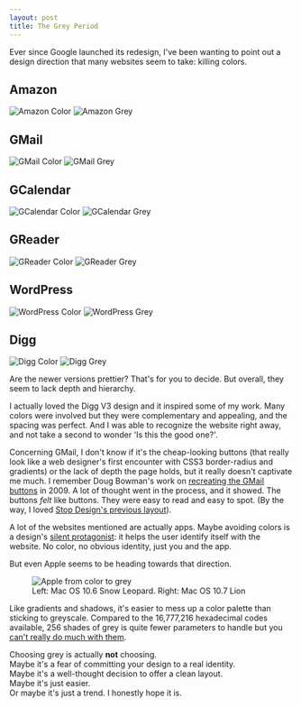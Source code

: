 ```yaml
---
layout: post
title: The Grey Period
---
```


Ever since Google launched its redesign, I've been wanting to point out a design direction that many websites seem to take: killing colors.

## Amazon

![Amazon Color](/i/amazon-color.png)
![Amazon Grey](/i/amazon-grey.png)

## GMail

![GMail Color](/i/gmail-color.png)
![GMail Grey](/i/gmail-grey.png)

## GCalendar

![GCalendar Color](/i/gcalendar-color.png)
![GCalendar Grey](/i/gcalendar-grey.png)

## GReader

![GReader Color](/i/greader-color.png)
![GReader Grey](/i/greader-grey.png)

## WordPress

![WordPress Color](/i/wordpress-color.png)
![WordPress Grey](/i/wordpress-grey.png)

## Digg

![Digg Color](/i/digg-color.png)
![Digg Grey](/i/digg-grey.png)

Are the newer versions prettier? That's for you to decide. But overall, they seem to lack depth and hierarchy.

I actually loved the Digg V3 design and it inspired some of my work. Many colors were involved but they were complementary and appealing, and the spacing was perfect. And I was able to recognize the website right away, and not take a second to wonder 'Is this the good one?'. 

Concerning GMail, I don't know if it's the cheap-looking buttons (that really look like a web designer's first encounter with CSS3 border-radius and gradients) or the lack of depth the page holds, but it really doesn't captivate me much. I remember Doug Bowman's work on [recreating the GMail buttons](http://stopdesign.com/archive/2009/02/04/recreating-the-button.html) in 2009. A lot of thought went in the process, and it showed. The buttons *felt* like buttons. They were easy to read and easy to spot. (By the way, I loved [Stop Design's previous layout](http://v3.stopdesign.com/)).

A lot of the websites mentioned are actually apps. Maybe avoiding colors is a design's [silent protagonist](http://en.wikipedia.org/wiki/Silent_protagonist): it helps the user identify itself with the website. No color, no obvious identity, just you and the app.

But even Apple seems to be heading towards that direction.

<figure>
<img alt="Apple from color to grey" src="/i/apple-from-color-to-grey.png"><br>
<figcaption>Left: Mac OS 10.6 Snow Leopard. Right: Mac OS 10.7 Lion</figcaption>
</figure>

Like gradients and shadows, it's easier to mess up a color palette than sticking to greyscale. Compared to the 16,777,216 hexadecimal codes available, 256 shades of grey is quite fewer parameters to handle but you [can't really do much with them](http://gmailblog.blogspot.fr/2012/12/the-gmail-app-for-iphone-and-ipad.html).

Choosing grey is actually **not** choosing.  
Maybe it's a fear of committing your design to a real identity.  
Maybe it's a well-thought decision to offer a clean layout.  
Maybe it's just easier.  
Or maybe it's just a trend. I honestly hope it is.